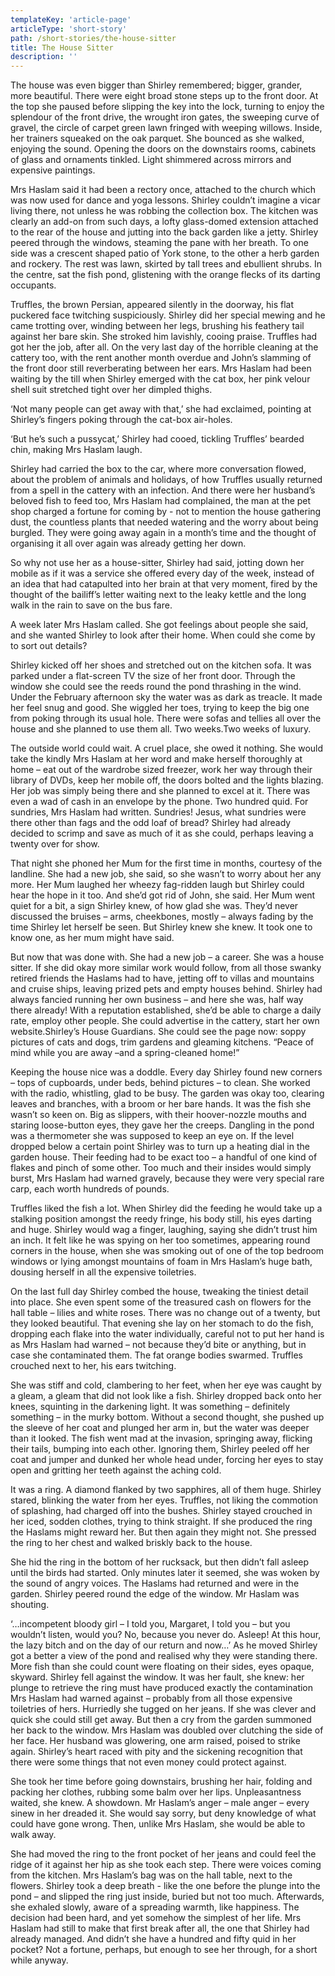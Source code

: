 ```yaml
---
templateKey: 'article-page'
articleType: 'short-story'
path: /short-stories/the-house-sitter
title: The House Sitter
description: ''
---
```


The house was even bigger than Shirley remembered; bigger, grander, more
beautiful. There were eight broad stone steps up to the front door. At the top
she paused before slipping the key into the lock, turning to enjoy the splendour
of the front drive, the wrought iron gates, the sweeping curve of gravel, the
circle of carpet green lawn fringed with weeping willows. Inside, her trainers
squeaked on the oak parquet. She bounced as she walked, enjoying the sound.
Opening the doors on the downstairs rooms, cabinets of glass and ornaments
tinkled. Light shimmered across mirrors and expensive paintings.

Mrs Haslam said it had been a rectory once, attached to the church which was now
used for dance and yoga lessons. Shirley couldn’t imagine a vicar living there,
not unless he was robbing the collection box. The kitchen was clearly an add-on
from such days, a lofty glass-domed extension attached to the rear of the house
and jutting into the back garden like a jetty. Shirley peered through the
windows, steaming the pane with her breath. To one side was a crescent shaped
patio of York stone, to the other a herb garden and rockery. The rest was lawn,
skirted by tall trees and ebullient shrubs. In the centre, sat the fish pond,
glistening with the orange flecks of its darting occupants.

Truffles, the brown Persian, appeared silently in the doorway, his flat puckered
face twitching suspiciously. Shirley did her special mewing and he came trotting
over, winding between her legs, brushing his feathery tail against her bare
skin. She stroked him lavishly, cooing praise. Truffles had got her the job,
after all. On the very last day of the horrible cleaning at the cattery too,
with the rent another month overdue and John’s slamming of the front door still
reverberating between her ears. Mrs Haslam had been waiting by the till when
Shirley emerged with the cat box, her pink velour shell suit stretched tight
over her dimpled thighs.

‘Not many people can get away with that,’ she had exclaimed, pointing at
Shirley’s fingers poking through the cat-box air-holes.

‘But he’s such a pussycat,’ Shirley had cooed, tickling Truffles’ bearded chin,
making Mrs Haslam laugh.

Shirley had carried the box to the car, where more conversation flowed, about
the problem of animals and holidays, of how Truffles usually returned from a
spell in the cattery with an infection. And there were her husband’s beloved
fish to feed too, Mrs Haslam had complained, the man at the pet shop charged a
fortune for coming by - not to mention the house gathering dust, the countless
plants that needed watering and the worry about being burgled. They were going
away again in a month’s time and the thought of organising it all over again was
already getting her down.

So why not use her as a house-sitter, Shirley had said, jotting down her mobile
as if it was a service she offered every day of the week, instead of an idea
that had catapulted into her brain at that very moment, fired by the thought of
the bailiff’s letter waiting next to the leaky kettle and the long walk in the
rain to save on the bus fare.

A week later Mrs Haslam called. She got feelings about people she said, and she
wanted Shirley to look after their home. When could she come by to sort out
details?

Shirley kicked off her shoes and stretched out on the kitchen sofa. It was
parked under a flat-screen TV the size of her front door. Through the window she
could see the reeds round the pond thrashing in the wind. Under the February
afternoon sky the water was as dark as treacle. It made her feel snug and good.
She wiggled her toes, trying to keep the big one from poking through its usual
hole. There were sofas and tellies all over the house and she planned to use
them all. Two weeks.Two weeks of luxury.

The outside world could wait. A cruel place, she owed it nothing. She would take
the kindly Mrs Haslam at her word and make herself thoroughly at home – eat out
of the wardrobe sized freezer, work her way through their library of DVDs, keep
her mobile off, the doors bolted and the lights blazing. Her job was simply
being there and she planned to excel at it. There was even a wad of cash in an
envelope by the phone. Two hundred quid. For sundries, Mrs Haslam had written.
Sundries! Jesus, what sundries were there other than fags and the odd loaf of
bread? Shirley had already decided to scrimp and save as much of it as she
could, perhaps leaving a twenty over for show.

That night she phoned her Mum for the first time in months, courtesy of the
landline. She had a new job, she said, so she wasn’t to worry about her any
more. Her Mum laughed her wheezy fag-ridden laugh but Shirley could hear the
hope in it too. And she’d got rid of John, she said. Her Mum went quiet for a
bit, a sign Shirley knew, of how glad she was. They’d never discussed the
bruises – arms, cheekbones, mostly – always fading by the time Shirley let
herself be seen. But Shirley knew she knew. It took one to know one, as her mum
might have said.

But now that was done with. She had a new job – a career. She was a house
sitter. If she did okay more similar work would follow, from all those swanky
retired friends the Haslams had to have, jetting off to villas and mountains and
cruise ships, leaving prized pets and empty houses behind. Shirley had always
fancied running her own business – and here she was, half way there already!
With a reputation established, she’d be able to charge a daily rate, employ
other people. She could advertise in the cattery, start her own
website.Shirley’s House Guardians. She could see the page now: soppy pictures of
cats and dogs, trim gardens and gleaming kitchens. “Peace of mind while you are
away –and a spring-cleaned home!”

Keeping the house nice was a doddle. Every day Shirley found new corners – tops
of cupboards, under beds, behind pictures – to clean. She worked with the radio,
whistling, glad to be busy. The garden was okay too, clearing leaves and
branches, with a broom or her bare hands. It was the fish she wasn’t so keen on.
Big as slippers, with their hoover-nozzle mouths and staring loose-button eyes,
they gave her the creeps. Dangling in the pond was a thermometer she was
supposed to keep an eye on. If the level dropped below a certain point Shirley
was to turn up a heating dial in the garden house. Their feeding had to be exact
too – a handful of one kind of flakes and pinch of some other. Too much and
their insides would simply burst, Mrs Haslam had warned gravely, because they
were very special rare carp, each worth hundreds of pounds.

Truffles liked the fish a lot. When Shirley did the feeding he would take up a
stalking position amongst the reedy fringe, his body still, his eyes darting and
huge. Shirley would wag a finger, laughing, saying she didn’t trust him an inch.
It felt like he was spying on her too sometimes, appearing round corners in the
house, when she was smoking out of one of the top bedroom windows or lying
amongst mountains of foam in Mrs Haslam’s huge bath, dousing herself in all the
expensive toiletries.

On the last full day Shirley combed the house, tweaking the tiniest detail into
place. She even spent some of the treasured cash on flowers for the hall table –
lilies and white roses. There was no change out of a twenty, but they looked
beautiful. That evening she lay on her stomach to do the fish, dropping each
flake into the water individually, careful not to put her hand is as Mrs Haslam
had warned – not because they’d bite or anything, but in case she contaminated
them. The fat orange bodies swarmed. Truffles crouched next to her, his ears
twitching.

She was stiff and cold, clambering to her feet, when her eye was caught by a
gleam, a gleam that did not look like a fish. Shirley dropped back onto her
knees, squinting in the darkening light. It was something – definitely something
– in the murky bottom. Without a second thought, she pushed up the sleeve of her
coat and plunged her arm in, but the water was deeper than it looked. The fish
went mad at the invasion, springing away, flicking their tails, bumping into
each other. Ignoring them, Shirley peeled off her coat and jumper and dunked her
whole head under, forcing her eyes to stay open and gritting her teeth against
the aching cold.

It was a ring. A diamond flanked by two sapphires, all of them huge. Shirley
stared, blinking the water from her eyes. Truffles, not liking the commotion of
splashing, had charged off into the bushes. Shirley stayed crouched in her iced,
sodden clothes, trying to think straight. If she produced the ring the Haslams
might reward her. But then again they might not. She pressed the ring to her
chest and walked briskly back to the house.

She hid the ring in the bottom of her rucksack, but then didn’t fall asleep
until the birds had started. Only minutes later it seemed, she was woken by the
sound of angry voices. The Haslams had returned and were in the garden. Shirley
peered round the edge of the window. Mr Haslam was shouting.

‘…incompetent bloody girl – I told you, Margaret, I told you – but you wouldn’t
listen, would you? No, because you never do. Asleep! At this hour, the lazy
bitch and on the day of our return and now…’ As he moved Shirley got a better a
view of the pond and realised why they were standing there. More fish than she
could count were floating on their sides, eyes opaque, skyward. Shirley fell
against the window. It was her fault, she knew: her plunge to retrieve the ring
must have produced exactly the contamination Mrs Haslam had warned against –
probably from all those expensive toiletries of hers. Hurriedly she tugged on
her jeans. If she was clever and quick she could still get away. But then a cry
from the garden summoned her back to the window. Mrs Haslam was doubled over
clutching the side of her face. Her husband was glowering, one arm raised,
poised to strike again. Shirley’s heart raced with pity and the sickening
recognition that there were some things that not even money could protect
against.

She took her time before going downstairs, brushing her hair, folding and
packing her clothes, rubbing some balm over her lips. Unpleasantness waited, she
knew. A showdown. Mr Haslam’s anger – male anger – every sinew in her dreaded
it. She would say sorry, but deny knowledge of what could have gone wrong. Then,
unlike Mrs Haslam, she would be able to walk away.

She had moved the ring to the front pocket of her jeans and could feel the ridge
of it against her hip as she took each step. There were voices coming from the
kitchen. Mrs Haslam’s bag was on the hall table, next to the flowers. Shirley
took a deep breath - like the one before the plunge into the pond – and slipped
the ring just inside, buried but not too much. Afterwards, she exhaled slowly,
aware of a spreading warmth, like happiness. The decision had been hard, and yet
somehow the simplest of her life. Mrs Haslam had still to make that first break
after all, the one that Shirley had already managed. And didn’t she have a
hundred and fifty quid in her pocket? Not a fortune, perhaps, but enough to see
her through, for a short while anyway.
